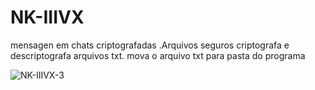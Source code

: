 # NK-IIIVX

mensagen em chats criptografadas .Arquivos seguros criptografa e descriptografa arquivos txt. mova o arquivo txt para pasta do  programa



![NK-IIIVX-3](https://user-images.githubusercontent.com/101123260/157068332-5e9a0085-ab15-4a73-9c05-e7a44aebd198.png)










